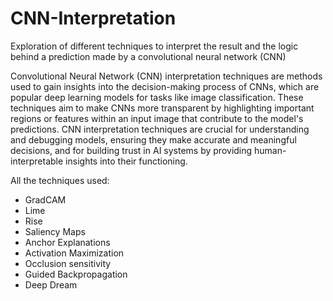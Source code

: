 # CNN-Interpretation
Exploration of different techniques to interpret the result and the logic behind a prediction made by a convolutional neural network (CNN)

Convolutional Neural Network (CNN) interpretation techniques are methods used to gain insights into the decision-making process of CNNs, which are popular deep learning models for tasks like image classification. These techniques aim to make CNNs more transparent by highlighting important regions or features within an input image that contribute to the model's predictions. CNN interpretation techniques are crucial for understanding and debugging models, ensuring they make accurate and meaningful decisions, and for building trust in AI systems by providing human-interpretable insights into their functioning.

All the techniques used:
- GradCAM
- Lime
- Rise
- Saliency Maps
- Anchor Explanations
- Activation Maximization
- Occlusion sensitivity
- Guided Backpropagation
- Deep Dream
